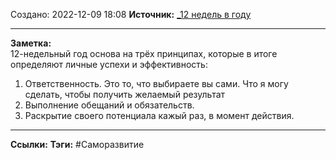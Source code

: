 Создано: 2022-12-09 18:08
**Источник:** [_12 недель в году](_12%20недель%20в%20году.md)
***
**Заметка:**  
12-недельный год основа на трёх принципах, которые в итоге определяют личные успехи и эффективность:
1. Ответственность. Это то, что выбираете вы сами. Что я могу сделать, чтобы получить желаемый результат
2. Выполнение обещаний и обязательств.
3. Раскрытие своего потенциала кажый раз, в момент действия.
***
**Ссылки:** 
**Тэги:** #Саморазвитие 